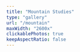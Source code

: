 ```yaml
---
title: "Mountain Studies"
type: "gallery"
url: "/mountain"
maxWidth: "2600x"
clickablePhotos: true
keepAspectRatio: false
---
```

